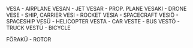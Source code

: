 VESA - AIRPLANE
VESAN - JET
VESAR - PROP. PLANE
VESAKI - DRONE
VESE - SHIP, CARRIER
VESI - ROCKET
VESIA - SPACECRAFT
VESIÖ - SPACESHIP
VESÜ - HELICOPTER
VESTA - CAR
VESTE - BUS
VESTÖ - TRUCK
VESTÜ - BICYCLE

FÖRAKÜ - ROTOR
